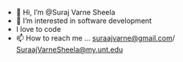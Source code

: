 - 👋 Hi, I’m @Suraj Varne Sheela
- 👀 I’m interested in software development
- I love to code
- 📫 How to reach me ... suraajvarne@gmail.com/ SuraajVarneSheela@my.unt.edu

